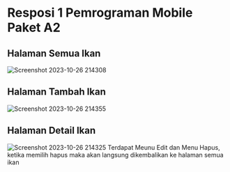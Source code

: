 # Resposi 1 Pemrograman Mobile Paket A2

## Halaman Semua Ikan
![Screenshot 2023-10-26 214308](https://github.com/shizucc/Responsi1-Pemob/assets/100017161/71867243-d16d-4aa2-88ac-6b533bf74893)

## Halaman Tambah Ikan
![Screenshot 2023-10-26 214355](https://github.com/shizucc/Responsi1-Pemob/assets/100017161/c464f5cb-de24-4a40-809b-057a6e89a50e)

## Halaman Detail Ikan
![Screenshot 2023-10-26 214325](https://github.com/shizucc/Responsi1-Pemob/assets/100017161/fd605eb1-f9e4-4171-8288-b1a455460d5f)
Terdapat Meunu Edit dan Menu Hapus, ketika memilih hapus maka akan langsung dikembalikan ke halaman semua ikan
